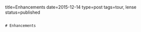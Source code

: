 title=Enhancements
date=2015-12-14
type=post
tags=tour, lense
status=published
~~~~~~

# Enhancements